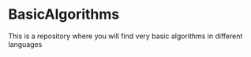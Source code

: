 # BasicAlgorithms
This is a repository where you will find very basic algorithms in different languages
